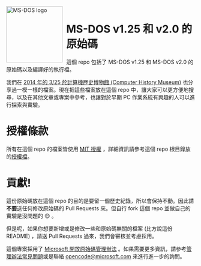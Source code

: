 <img width="150" height="150" align="left" style="float: left; margin: 0 10px 0 0;" alt="MS-DOS logo" src="msdos-logo.png">

# MS-DOS v1.25 和 v2.0 的原始碼
這個 repo 包括了 MS-DOS v1.25 和 MS-DOS v2.0 的原始碼以及編譯好的執行檔。

我們在 [2014 年的 3/25 於計算機歷史博物館 (Computer History Museum)](http://www.computerhistory.org/atchm/microsoft-ms-dos-early-source-code/) 也分享過一模一樣的檔案。現在把這些檔案放在這個 repo 中，讓大家可以更方便地搜尋，以及在其他文章或專案中參考，也讓對於早期 PC 作業系統有興趣的人可以進行探索與實驗。

# 授權條款
所有在這個 repo 的檔案皆使用 [MIT 授權](https://en.wikipedia.org/wiki/MIT_License) ，詳細資訊請參考這個 repo 根目錄放的[授權檔](https://github.com/Microsoft/MS-DOS/blob/master/LICENSE.md)。

# 貢獻!
這份原始碼放在這個 repo 的目的是要留一個歷史紀錄，所以會保持不動。因此請**不要**送任何修改原始碼的 Pull Requests 來。但自行 fork 這個 repo 並做自己的實驗是沒問題的 😊 。

但是呢，如果你想要新增或是修改一些和原始碼無關的檔案 (比方說這份 README) ，請送 Pull Requests 過來，我們會審核並考慮採用。

這個專案採用了 [Microsoft 開放原始碼管理辦法](https://opensource.microsoft.com/codeofconduct/) 。如果需要更多資訊，請參考[管理辦法常見問題](https://opensource.microsoft.com/codeofconduct/faq/)或是聯絡 [opencode@microsoft.com](mailto:opencode@microsoft.com) 來進行進一步的詢問。
